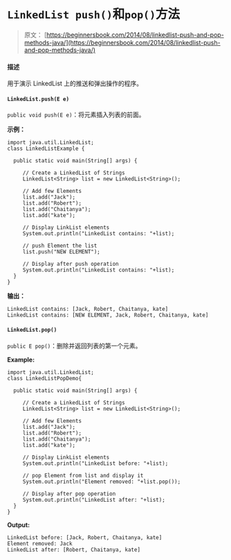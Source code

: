 # `LinkedList push()`和`pop()`方法

> 原文： [https://beginnersbook.com/2014/08/linkedlist-push-and-pop-methods-java/](https://beginnersbook.com/2014/08/linkedlist-push-and-pop-methods-java/)

#### 描述

用于演示 LinkedList 上的推送和弹出操作的程序。

#### `LinkedList.push(E e)`

`public void push(E e)`：将元素插入列表的前面。

**示例：**

```
import java.util.LinkedList;
class LinkedListExample {

  public static void main(String[] args) {

     // Create a LinkedList of Strings
     LinkedList<String> list = new LinkedList<String>();

     // Add few Elements
     list.add("Jack");
     list.add("Robert");
     list.add("Chaitanya");
     list.add("kate");

     // Display LinkList elements
     System.out.println("LinkedList contains: "+list);

     // push Element the list
     list.push("NEW ELEMENT");

     // Display after push operation
     System.out.println("LinkedList contains: "+list);
  }
}
```

**输出：**

```
LinkedList contains: [Jack, Robert, Chaitanya, kate]
LinkedList contains: [NEW ELEMENT, Jack, Robert, Chaitanya, kate]
```

#### `LinkedList.pop()`

`public E pop()`：删除并返回列表的第一个元素。

**Example:**

```
import java.util.LinkedList;
class LinkedListPopDemo{

  public static void main(String[] args) {

     // Create a LinkedList of Strings
     LinkedList<String> list = new LinkedList<String>();

     // Add few Elements
     list.add("Jack");
     list.add("Robert");
     list.add("Chaitanya");
     list.add("kate");

     // Display LinkList elements
     System.out.println("LinkedList before: "+list);

     // pop Element from list and display it
     System.out.println("Element removed: "+list.pop());

     // Display after pop operation
     System.out.println("LinkedList after: "+list);
  }
}
```

**Output:**

```
LinkedList before: [Jack, Robert, Chaitanya, kate]
Element removed: Jack
LinkedList after: [Robert, Chaitanya, kate]
```